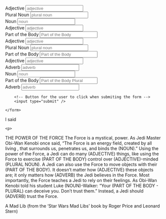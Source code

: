 <section id="user-input">
    <!--- This is the main user input section a form tag wraps the inputs we want to collect -->
    <form method="get">
        <div>
            <!-- This is a single input, it has a label and a input field for the user to enter information into. The name signifies the variable the input will be stored in -->
            <label for="adjective2">Adjective</label>
            <input type="text" name="adjective2" placeholder="adjective" />
        </div>
        <div>
            <label for="pluralnoun">Plural Noun</label>
            <input type="text" name="pluralnoun" placeholder="plural noun"/>
        </div>
        <div>
            <label for="noun1">Noun</label>
            <input type="text" name="noun1" placeholder="noun"/>
        </div>
        <div>
            <label for="adjective3">Adjective</label>
            <input type="text" name="adjective3" placeholder="adjective"/>
        </div>
        <div>
            <label for="PartoftheBody">Part of the Body</label>
            <input type="text" name="Part of the Body" placeholder="Part of the Body"/>
        </div>
        <div>
            <label for="adjective4">Adjective</label>
            <input type="text" name="adjective4" placeholder="adjective"/>
        </div>
        <div>
            <label for="pluralnoun2">Plural Noun</label>
            <input type="text" name="pluralnoun2" placeholder="plural noun"/>
        </div>
        <div>
            <label for="PartoftheBody2">Part of the Body</label>
            <input type="text" name="PartoftheBody2" placeholder="Part of the Body"/>
        </div>
         <div>
            <label for="adjective5">Adjective</label>
            <input type="text" name="adjective5" placeholder="adjective"/>
        </div>
        <div>
            <label for="adverb1">Adverb</label>
            <input type="text" name="adverb1" placeholder="adverb"/>
        </div>
        <div>
            <label for="noun2">Noun</label>
            <input type="text" name="noun2" placeholder="noun"/>
        </div>
        <div>
            <label for="PartoftheBodyPlural">Part of the Body</label>
            <input type="text" name="PartoftheBodyPlural" placeholder="Part of the Body Plural"/>
        </div>
        <div>
            <label for="adverb2">Adverb</label>
            <input type="text" name="adverb2" placeholder="adverb"/>
        </div>



        <!-- Button for the user to click when submiting the form -->
        <input type="submit" />
        
    </form>
</section>

 
<!-- The madlib we will populate -->
<section id="madlib">
    <!-- we wrap the mad lib in a paragraph tag, inside of this we will need something to place the text into that the user submits. I am using a span because it displays on the page inline instead of something that would cause a linebreak to happen, such as another p tag or div.  The id is a tag we can use to specify which field this is, I am naming it the same as the name on the form input to keep things simple, it could be anything as long as it is unique. -->
    <p>I said <span id="adjective2"></span></p>

    <p>
<p>THE POWER OF THE FORCE
The Force is a mystical, <span id="adjective2"></span> power. As Jedi Master Obi-Wan Kenobi once said, “The Force is an energy field, created by all living <span id="pluralnoun"></span>, that surrounds us, penetrates us, and binds the (NOUN).” Using the power of the Force, a Jedi can do many (ADJECTIVE) things, like using the Force to exercise (PART OF THE BODY) control over (ADJECTIVE)-minded (PLURAL NOUN). A Jedi can also use the Force to move objects with their (PART OF THE BODY). It doesn’t matter how (ADJECTIVE) these objects are; it only matters how (ADVERB) the Jedi believes in the Force. Most importantly, the Force teaches a Jedi to rely on their feelings. As Obi-Wan Kenobi told his student Luke (NOUN)-Walker: “Your (PART OF THE BODY - PLURAL) can deceive you. Don’t trust them.” Instead, a Jedi should (ADVERB) trust the Force.

A Mad Lib
(from the ‘Star Wars Mad Libs’ book by Roger Price and Leonard Stern)

</section>

<!-- We will be putting code inside of script to handle the logic of how to handle the madlib population -->
<script>

</script>